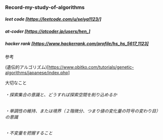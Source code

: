 ### Record-my-study-of-algorithms

##### leet code [https://leetcode.com/u/seiya1123/]
##### at-coder  [https://atcoder.jp/users/hen_]
##### hacker rank [https://www.hackerrank.com/profile/hs_hs_5617_1123]


参考

(遺伝的アルゴリズム)[https://www.obitko.com/tutorials/genetic-algorithms/japanese/index.php]

大切なこと

###### ・探索集合の意識と、どうすれば探索空間を削り込めるか
###### ・単調性の維持、または境界（２階微分、つまり値の変化量の符号の変わり目）の意識
###### ・不変量を把握すること
